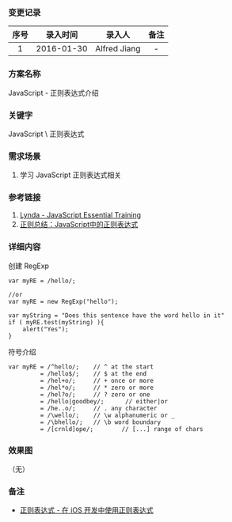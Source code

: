 ### 变更记录

| 序号 | 录入时间 | 录入人 | 备注 |
|:--------:|:--------:|:--------:|:--------:|
| 1 | 2016-01-30 | Alfred Jiang | - |

### 方案名称

JavaScript - 正则表达式介绍

### 关键字

JavaScript \ 正则表达式

### 需求场景

1. 学习 JavaScript 正则表达式相关

### 参考链接

1. [Lynda - JavaScript Essential Training](http://www.lynda.com/JavaScript-tutorials/JavaScript-Essential-Training/81266-2.html)
2. [正则总结：JavaScript中的正则表达式](http://www.nowamagic.net/librarys/veda/detail/1283)

### 详细内容

创建 RegExp
```
var myRE = /hello/;

//or
var myRE = new RegExp("hello");

var myString = "Does this sentence have the word hello in it"
if ( myRE.test(myString) ){
    alert("Yes");
}

```

符号介绍
```
var myRE = /^hello/;    // ^ at the start
         = /hello$/;    // $ at the end
         = /hel+o/;     // + once or more
         = /hel*o/;     // * zero or more
         = /hel?o/;     // ? zero or one
         = /hello|goodbey/;      // either|or
         = /he..o/;     // . any character
         = /\wello/;    // \w alphanumeric or _      
         = /\bhello/;   // \b word boundary  
         = /[crnld]ope/;        // [...] range of chars
```

### 效果图
（无）

### 备注

* [正则表达式 - 在 iOS 开发中使用正则表达式](../Notes/Note_00091_20151223.md)

